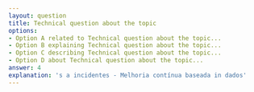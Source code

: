 ```yaml
---
layout: question
title: Technical question about the topic
options:
- Option A related to Technical question about the topic...
- Option B explaining Technical question about the topic...
- Option C describing Technical question about the topic...
- Option D about Technical question about the topic...
answer: 4
explanation: 's a incidentes - Melhoria contínua baseada in dados'
---
```

